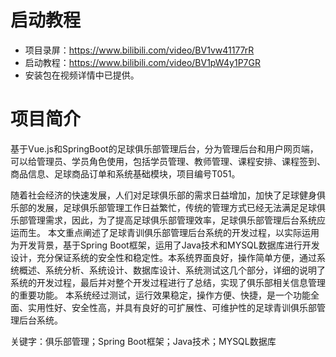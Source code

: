 # 启动教程

- 项目录屏：https://www.bilibili.com/video/BV1vw41177rR
- 启动教程：https://www.bilibili.com/video/BV1pW4y1P7GR
- 安装包在视频详情中已提供。


# 项目简介
基于Vue.js和SpringBoot的足球俱乐部管理后台，分为管理后台和用户网页端，可以给管理员、学员角色使用，包括学员管理、教师管理、课程安排、课程签到、商品信息、足球商品订单和系统基础模块，项目编号T051。

随着社会经济的快速发展，人们对足球俱乐部的需求日益增加，加快了足球健身俱乐部的发展，足球俱乐部管理工作日益繁忙，传统的管理方式已经无法满足足球俱乐部管理需求，因此，为了提高足球俱乐部管理效率，足球俱乐部管理后台系统应运而生。
本文重点阐述了足球青训俱乐部管理后台系统的开发过程，以实际运用为开发背景，基于Spring Boot框架，运用了Java技术和MYSQL数据库进行开发设计，充分保证系统的安全性和稳定性。本系统界面良好，操作简单方便，通过系统概述、系统分析、系统设计、数据库设计、系统测试这几个部分，详细的说明了系统的开发过程，最后并对整个开发过程进行了总结，实现了俱乐部相关信息管理的重要功能。
本系统经过测试，运行效果稳定，操作方便、快捷，是一个功能全面、实用性好、安全性高，并具有良好的可扩展性、可维护性的足球青训俱乐部管理后台系统。

关键字：俱乐部管理；Spring Boot框架；Java技术；MYSQL数据库
